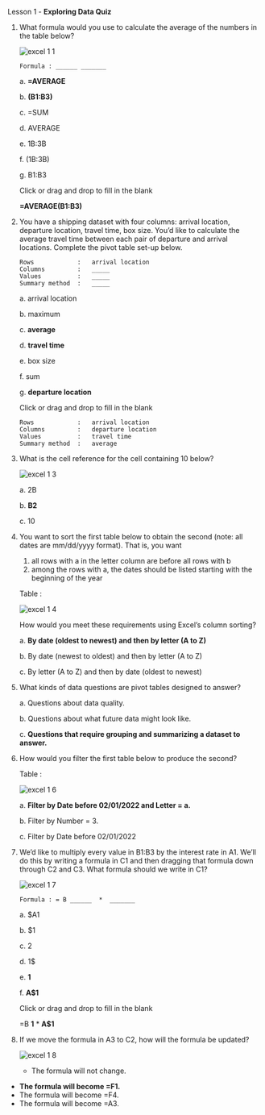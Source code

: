 Lesson 1 - **Exploring Data Quiz**

1.  What formula would you use to calculate the average of the numbers in the table below?

    ![excel 1 1](https://user-images.githubusercontent.com/74751990/205246532-76bfbd8b-9575-478f-a419-f091bb43caf9.jpg)

        Formula : ______ _______
        
    a.  **=AVERAGE**
    
    b.  **(B1:B3)**
    
    c.  =SUM

    d.  AVERAGE

    e.  1B:3B
    
    f.  (1B:3B)

    g.  B1:B3

    Click or drag and drop to fill in the blank
    
    **=AVERAGE(B1:B3)**

2.  You have a shipping dataset with four columns: arrival location, departure location, travel time, box size. You’d like to calculate the average travel time between each pair of departure and arrival locations. Complete the pivot table set-up below.

        Rows            :   arrival location
        Columns         :   _____
        Values          :   _____
        Summary method  :   _____

    a.  arrival location
    
    b.  maximum
    
    c.  **average**
    
    d.  **travel time**
    
    e.  box size
    
    f.  sum
    
    g.  **departure location**

    Click or drag and drop to fill in the blank
        
        Rows            :   arrival location
        Columns         :   departure location
        Values          :   travel time
        Summary method  :   average

3.  What is the cell reference for the cell containing 10 below?

    ![excel 1 3](https://user-images.githubusercontent.com/74751990/205676961-e4e61d2b-7920-42c2-ba07-4a220939f332.jpg)

    a.  2B
    
    b.  **B2**
    
    c.  10

4.	You want to sort the first table below to obtain the second (note: all dates are mm/dd/yyyy format). That is, you want

    1.	all rows with a in the letter column are before all rows with b
    2.	among the rows with a, the dates should be listed starting with the beginning of the year

    Table   :
    
    ![excel 1 4](https://user-images.githubusercontent.com/74751990/205951530-50670164-9063-4851-9975-087b1caf8624.jpg)
    
    How would you meet these requirements using Excel’s column sorting?

    a.  **By date (oldest to newest) and then by letter (A to Z)**

    b.  By date (newest to oldest) and then by letter (A to Z)

    c.	By letter (A to Z) and then by date (oldest to newest)

5.  What kinds of data questions are pivot tables designed to answer?

    a.  Questions about data quality.
    
    b.  Questions about what future data might look like.
    
    c.  **Questions that require grouping and summarizing a dataset to answer.**

6.  How would you filter the first table below to produce the second?

    Table   :

    ![excel 1 6](https://user-images.githubusercontent.com/74751990/206175131-2d90ddc4-4455-47a1-b433-77511d5a0f58.jpg)

    a.  **Filter by Date before 02/01/2022 and Letter = a.**

    b.  Filter by Number = 3.

    c.  Filter by Date before 02/01/2022

7.  We’d like to multiply every value in B1:B3 by the interest rate in A1. We’ll do this by writing a formula in C1 and then dragging that formula down through C2 and C3. What formula should we write in C1?

    ![excel 1 7](https://user-images.githubusercontent.com/74751990/206492379-5306f02d-d8c8-4702-b9cd-f531b81edc10.jpg)

        Formula : = B ______  *  _______
        
    a.  $A1

    b.  $1

    c.  2

    d.  1$

    e.  **1**

    f.  **A$1**

    Click or drag and drop to fill in the blank

    =B **1** * **A$1**

8.  If we move the formula in A3 to C2, how will the formula be updated?

    ![excel 1 8](https://user-images.githubusercontent.com/74751990/206636885-d935e2a0-4229-4746-9bfe-fcb1e549007e.jpg)

    -	The formula will not change.
-	**The formula will become =F1.**
-	The formula will become =F4.
-	The formula will become =A3.

